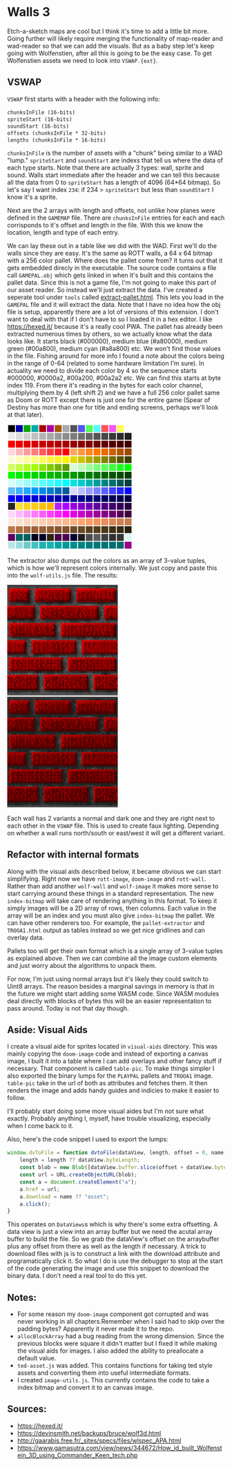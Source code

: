 Walls 3
=======

Etch-a-sketch maps are cool but I think it's time to add a little bit more.  Going further will likely require merging the functionality of map-reader and wad-reader so that we can add the visuals.  But as a baby step let's keep going with Wolfenstien, after all this is going to be the easy case.  To get Wolfenstien assets we need to look into `VSWAP.{ext}`.

VSWAP
-----

`VSWAP` first starts with a header with the following info:

```
chunksInFile (16-bits)
spriteStart (16-bits)
soundStart (16-bits)
offsets (chunksInFile * 32-bits)
lengths (chunksInFile * 16-bits)
```

`chunksInFile` is the number of assets with a "chunk" being similar to a WAD "lump."  `spriteStart` and `soundStart` are indexs that tell us where the data of each type starts.  Note that there are actually 3 types: wall, sprite and sound.  Walls start immediate after the header and we can tell this because all the data from 0 to `spriteStart` has a length of 4096 (64*64 bitmap).  So let's say I want index `234`: if 234 > `spriteStart` but less than `soundStart` I know it's a sprite.  

Next are the 2 arrays with length and offsets, not unlike how planes were defined in the `GAMEMAP` file.  There are `chunksInFile` entries for each and each corrisponds to it's offset and length in the file.  With this we know the location, length and type of each entry.

We can lay these out in a table like we did with the WAD.  First we'll do the walls since they are easy.  It's the same as ROTT walls, a 64 x 64 bitmap with a 256 color pallet.  Where does the pallet come from?  It turns out that it gets embedded direcly in the executable.  The source code contains a file call `GAMEPAL.obj` which gets linked in when it's built and this contains the pallet data.  Since this is not a game file, I'm not going to make this part of our asset reader.  So instead we'll just extract the data.  I've created a seperate tool under `tools` called [extract-pallet.html](../tools/extract-pallet.html).  This lets you load in the `GAMEPAL` file and it will extract the data.  Note that I have no idea how the obj file is setup, apparently there are a lot of versions of this extension.  I don't want to deal with that if I don't have to so I loaded it in a hex editor.  I like https://hexed.it/ because it's a really cool PWA.  The pallet has already been extracted numerous times by others, so we actually know what the data looks like.  It starts black (#000000), medium blue (#a80000), medium green (#00a800), medium cyan (#a8a800) etc.  We won't find those values in the file.  Fishing around for more info I found a note about the colors being in the range of 0-64 (related to some hardware limitation I'm sure).  In actuality we need to divide each color by 4 so the sequence starts #000000, #0000a2, #00a200, #00a2a2 etc.  We can find this starts at byte index 119.  From there it's reading in the bytes for each color channel, multiplying them by 4 (left shift 2) and we have a full 256 color pallet same as Doom or ROTT except there is just one for the entire game (Spear of Destiny has more than one for title and ending screens, perhaps we'll look at that later).

![wolf-pallet](wolf-pallet.png)

The extractor also dumps out the colors as an array of 3-value tuples, which is how we'll represent colors internally.  We just copy and paste this into the `wolf-utils.js` file.  The results:

![wolf-brick-normal](wolf-brick-normal.png)
![wolf-brick-dark](wolf-brick-dark.png)

Each wall has 2 variants a normal and dark one and they are right next to each other in the `VSWAP` file.  This is used to create faux lighting. Depending on whether a wall runs north/south or east/west it will get a different variant.

Refactor with internal formats
------------------------------

Along with the visual aids described below, it became obvious we can start simplifying.  Right now we have `rott-image`, `doom-image` and `rott-wall`.  Rather than add another `wolf-wall` and `wolf-image` it makes more sense to start carrying around these things in a standard representation.  The new `index-bitmap` will take care of rendering anything in this format.  To keep it simply images will be a 2D array of rows, then columns.  Each value in the array will be an index and you must also give `index-bitmap` the pallet.  We can have other renderers too.  For example, the `pallet-extractor` and `TROOA1.html` output as tables instead so we get nice gridlines and can overlay data.

Pallets too will get their own format which is a single array of 3-value tuples as explained above.  Then we can combine all the image custom elements and just worry about the algorithms to unpack them.

For now, I'm just using normal arrays but it's likely they could switch to Uint8 arrays. The reason besides a marginal savings in memory is that in the future we might start adding some WASM code.  Since WASM modules deal directly with blocks of bytes this will be an easier representation to pass around.  Today is not that day though.

Aside: Visual Aids
------------------

I create a visual aide for sprites located in `visual-aids` directory.  This was mainly copying the `doom-image` code and instead of exporting a canvas image, I built it into a table where I can add overlays and other fancy stuff if necessary.  That component is called `table-pic`. To make things simpler I also exported the binary lumps for the `PLAYPAL` pallets and `TROOA1` image.  `table-pic` take in the url of both as attributes and fetches them.  It then renders the image and adds handy guides and indicies to make it easier to follow.

I'll probably start doing some more visual aides but I'm not sure what exactly.  Probably anything I, myself, have trouble visualizing, especially when I come back to it.

Also, here's the code snippet I used to export the lumps:

```js
window.dvToFile = function dvtoFile(dataView, length, offset = 0, name){
    length = length ?? dataView.byteLength;
    const blob = new Blob([dataView.buffer.slice(offset + dataView.byteOffset, offset + dataView.byteOffset + length)]);
    const url = URL.createObjectURL(blob);
    const a = document.createElement("a");
    a.href = url;
    a.download = name ?? "asset";
    a.click();
}
```
This operates on `DataViews`s which is why there's some extra offsetting.  A data view is just a view into an array buffer but we need the acutal array buffer to build the file.  So we grab the dataView's offset on the arraybuffer plus any offset from there as well as the length if necessary.  A trick to download files with js is to construct a link with the download attribute and programatically click it.  So what I do is use the debugger to stop at the start of the code generating the image and use this snippet to download the binary data.  I don't need a real tool to do this yet.

Notes:
------

- For some reason my `doom-image` component got corrupted and was never working in all chapters.Remember when I said had to skip over the padding bytes? Apparently it never made it to the repo.
- `allocBlockArray` had a bug reading from the wrong dimension.  Since the previous blocks were square it didn't matter but I fixed it while making the visual aids for images.  I also added the ability to preallocate a default value.
- `ted-asset.js` was added.  This contains functions for taking ted style assets and converting them into useful intermediate formats.
- I created `image-utils.js`.  This currently contains the code to take a index bitmap and convert it to an canvas image.

Sources:
-------
- https://hexed.it/
- https://devinsmith.net/backups/bruce/wolf3d.html
- http://gaarabis.free.fr/_sites/specs/files/wlspec_APA.html
- https://www.gamasutra.com/view/news/344672/How_id_built_Wolfenstein_3D_using_Commander_Keen_tech.php